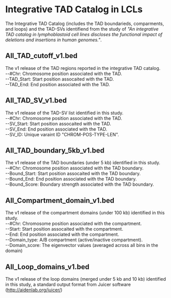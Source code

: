 # Integrative TAD Catalog in LCLs
The Integrative TAD Catalog (includes the TAD boundarieds, comparments, and loops) and the TAD-SVs identifiend from the study of *"An integrative TAD catalog in lymphoblastoid cell lines discloses the functional impact of deletions and insertions in human genomes."*.

## All_TAD_cutoff_v1.bed
The v1 release of the TAD regions reported in the integrative TAD catalog.\
--#Chr: Chromosome position associated with the TAD.\
--TAD_Start: Start position assocaited with the TAD.\
--TAD_End: End position associated with the TAD.

## All_TAD_SV_v1.bed
The v1 release of the TAD-SV list identified in this study.\
--#Chr: Chromosome position associated with the TAD.\
--SV_Start: Start position assocaited with the TAD.\
--SV_End: End position associated with the TAD.\
--SV_ID: Unique varaint ID "CHROM-POS-TYPE-LEN".

## All_TAD_boundary_5kb_v1.bed
The v1 release of the TAD boundaries (under 5 kb) identified in this study.\
--#Chr: Chromosome position associated with the TAD boundary.\
--Bound_Start: Start position assocaited with the TAD boundary.\
--Bound_End: End position associated with the TAD boundary.\
--Bound_Score: Boundary strength associated with the TAD boundary.

## All_Compartment_domain_v1.bed
The v1 release of the compartment domains (under 100 kb) identified in this study.\
--#Chr: Chromosome position associated with the compartment.\
--Start: Start position assocaited with the compartment.\
--End: End position associated with the compartment.\
--Domain_type: 	A/B compartment (active/inactive compartment).\
--Domain_score: The eigenvector values (averaged across all bins in the domain)

## All_Loop_domains_v1.bed
The v1 release of the loop domains (merged under 5 kb and 10 kb) identified in this study, a standard output format from Juicer software (http://aidenlab.org/juicer/)

